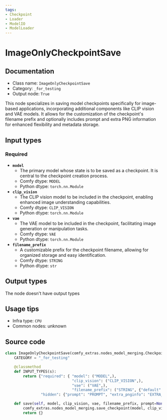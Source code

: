 ```yaml
---
tags:
- Checkpoint
- Loader
- ModelIO
- ModelLoader
---
```


# ImageOnlyCheckpointSave
## Documentation
- Class name: `ImageOnlyCheckpointSave`
- Category: `_for_testing`
- Output node: `True`

This node specializes in saving model checkpoints specifically for image-based applications, incorporating additional components like CLIP vision and VAE models. It allows for the customization of the checkpoint's filename prefix and optionally includes prompt and extra PNG information for enhanced flexibility and metadata storage.
## Input types
### Required
- **`model`**
    - The primary model whose state is to be saved as a checkpoint. It is central to the checkpoint creation process.
    - Comfy dtype: `MODEL`
    - Python dtype: `torch.nn.Module`
- **`clip_vision`**
    - The CLIP vision model to be included in the checkpoint, enabling enhanced image understanding capabilities.
    - Comfy dtype: `CLIP_VISION`
    - Python dtype: `torch.nn.Module`
- **`vae`**
    - The VAE model to be included in the checkpoint, facilitating image generation or manipulation tasks.
    - Comfy dtype: `VAE`
    - Python dtype: `torch.nn.Module`
- **`filename_prefix`**
    - A customizable prefix for the checkpoint filename, allowing for organized storage and easy identification.
    - Comfy dtype: `STRING`
    - Python dtype: `str`
## Output types
The node doesn't have output types
## Usage tips
- Infra type: `CPU`
- Common nodes: unknown


## Source code
```python
class ImageOnlyCheckpointSave(comfy_extras.nodes_model_merging.CheckpointSave):
    CATEGORY = "_for_testing"

    @classmethod
    def INPUT_TYPES(s):
        return {"required": { "model": ("MODEL",),
                              "clip_vision": ("CLIP_VISION",),
                              "vae": ("VAE",),
                              "filename_prefix": ("STRING", {"default": "checkpoints/ComfyUI"}),},
                "hidden": {"prompt": "PROMPT", "extra_pnginfo": "EXTRA_PNGINFO"},}

    def save(self, model, clip_vision, vae, filename_prefix, prompt=None, extra_pnginfo=None):
        comfy_extras.nodes_model_merging.save_checkpoint(model, clip_vision=clip_vision, vae=vae, filename_prefix=filename_prefix, output_dir=self.output_dir, prompt=prompt, extra_pnginfo=extra_pnginfo)
        return {}

```
